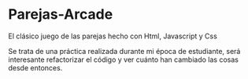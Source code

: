 # Parejas-Arcade
El clásico juego de las parejas hecho con Html, Javascript y Css

Se trata de una práctica realizada durante mi época de estudiante, será interesante refactorizar el código y ver cuánto han cambiado las cosas desde entonces.
